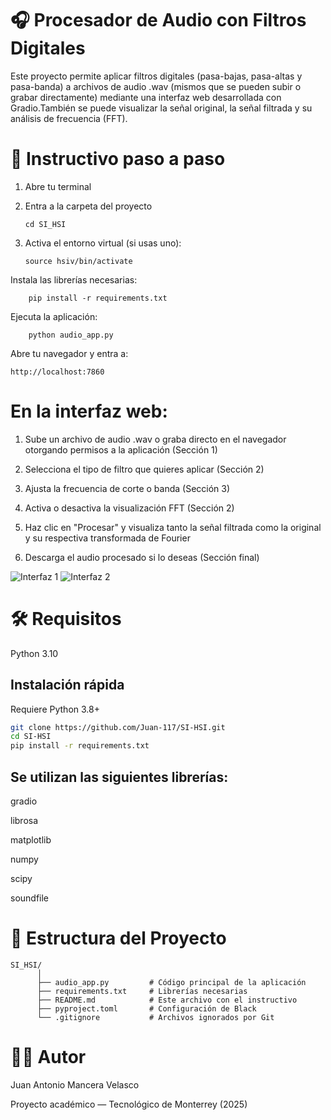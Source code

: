 # 🎧 Procesador de Audio con Filtros Digitales

Este proyecto permite aplicar filtros digitales (pasa-bajas, pasa-altas y pasa-banda) a archivos de audio .wav (mismos que se pueden subir o grabar directamente) mediante una interfaz web desarrollada con Gradio.También se puede visualizar la señal original, la señal filtrada y su análisis de frecuencia (FFT).


# 🧪 Instructivo paso a paso
 1. Abre tu terminal
 2. Entra a la carpeta del proyecto

        cd SI_HSI

 3. Activa el entorno virtual (si usas uno):

        source hsiv/bin/activate

Instala las librerías necesarias:

        pip install -r requirements.txt

Ejecuta la aplicación:

        python audio_app.py

Abre tu navegador y entra a:

    http://localhost:7860

    

 # En la interfaz web:

 1. Sube un archivo de audio .wav o graba directo en el navegador otorgando permisos a la aplicación (Sección 1)

 2. Selecciona el tipo de filtro que quieres aplicar (Sección 2)

 3. Ajusta la frecuencia de corte o banda (Sección 3)

 4. Activa o desactiva la visualización FFT (Sección 2)

 5. Haz clic en "Procesar" y visualiza tanto la señal filtrada como la original y su respectiva transformada de Fourier

 6. Descarga el audio procesado si lo deseas (Sección final)

![Interfaz 1](https://github.com/user-attachments/assets/24799652-ae59-4cfd-acb9-44d9ed0bfebe)
![Interfaz 2](https://github.com/user-attachments/assets/ec8899fd-f2f9-4a60-bda0-72e4ccad231a)



# 🛠 Requisitos

Python 3.10

## Instalación rápida

Requiere Python 3.8+

```bash
git clone https://github.com/Juan-117/SI-HSI.git
cd SI-HSI
pip install -r requirements.txt
```


## Se utilizan las siguientes librerías:

 gradio

 librosa

 matplotlib

 numpy

 scipy

 soundfile



# 📁 Estructura del Proyecto

    SI_HSI/
          │
          ├── audio_app.py         # Código principal de la aplicación
          ├── requirements.txt     # Librerías necesarias
          ├── README.md            # Este archivo con el instructivo
          ├── pyproject.toml       # Configuración de Black
          └── .gitignore           # Archivos ignorados por Git

# 👨‍💻 Autor
Juan Antonio Mancera Velasco

Proyecto académico — Tecnológico de Monterrey (2025)
